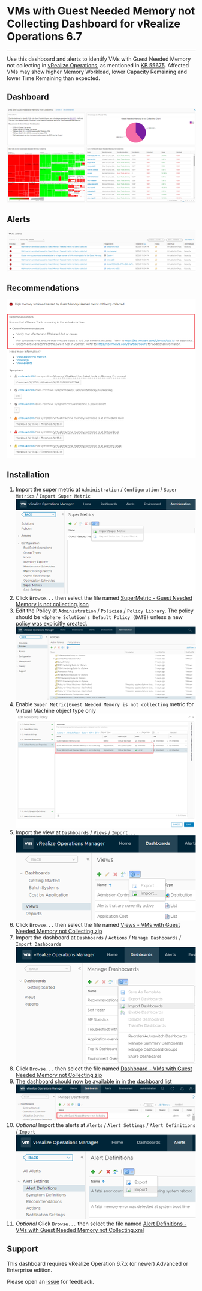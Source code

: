 # VMs with Guest Needed Memory not Collecting Dashboard for vRealize Operations 6.7
---------

Use this dashboard and alerts to identify VMs with Guest Needed Memory not collecting in [vRealize Operations](https://www.vmware.com/products/vrealize-operations.html), as mentioned in [KB 55675](https://kb.vmware.com/s/article/55675).  Affected VMs may show higher Memory Workload, lower Capacity Remaining and lower Time Remaining than expected.

## Dashboard
![Dashboard](https://raw.githubusercontent.com/notoriousbdg/vrops-dashboard-guest_needed_memory/master/Dashboard.png)

## Alerts
![Alerts](https://raw.githubusercontent.com/notoriousbdg/vrops-dashboard-guest_needed_memory/master/Alerts.png)

## Recommendations
![Recommendations](https://raw.githubusercontent.com/notoriousbdg/vrops-dashboard-guest_needed_memory/master/Recommendations.png)

## Installation
1. Import the super metric at `Administration` / `Configuration` / `Super Metrics` / `Import Super Metric`  
![Import View](https://raw.githubusercontent.com/notoriousbdg/vrops-dashboard-guest_needed_memory/master/Import_Super_Metric.png)
2. Click `Browse...` then select the file named [SuperMetric - Guest Needed Memory is not collecting.json](https://github.com/notoriousbdg/vrops-dashboard-guest_needed_memory/raw/master/SuperMetric%20-%20Guest%20Needed%20Memory%20is%20not%20collecting.json)
3. Edit the Policy at `Administration` / `Policies` / `Policy Library`.  The policy should be `vSphere Solution's Default Policy (DATE)` unless a new policy was explicitly created.  
![Policy Library](https://raw.githubusercontent.com/notoriousbdg/vrops-dashboard-guest_needed_memory/master/Policy_Library.png)
4. Enable `Super Metric|Guest Needed Memory is not collecting` metric for Virtual Machine object type only  
![Policy Metrics](https://raw.githubusercontent.com/notoriousbdg/vrops-dashboard-guest_needed_memory/master/Policy_Metrics.png)
5. Import the view at `Dashboards` / `Views` / `Import...`  
![Import View](https://raw.githubusercontent.com/notoriousbdg/vrops-dashboard-guest_needed_memory/master/Import_View.png)
6. Click `Browse...` then select the file named [Views - VMs with Guest Needed Memory not Collecting.zip](https://github.com/notoriousbdg/vrops-dashboard-guest_needed_memory/raw/master/Views%20-%20VMs%20with%20Guest%20Needed%20Memory%20not%20Collecting.zip)
7. Import the dashboard at `Dashboards` / `Actions` / `Manage Dashboards` / `Import Dashboards`  
![Import Dashboard](https://raw.githubusercontent.com/notoriousbdg/vrops-dashboard-guest_needed_memory/master/Import_Dashboard.png)
8. Click `Browse...` then select the file named [Dashboard - VMs with Guest Needed Memory not Collecting.zip](https://github.com/notoriousbdg/vrops-dashboard-guest_needed_memory/raw/master/Dashboard%20-%20VMs%20with%20Guest%20Needed%20Memory%20not%20Collecting.zip)
9. The dashboard should now be available in in the dashboard list  
![Dashboard List](https://raw.githubusercontent.com/notoriousbdg/vrops-dashboard-guest_needed_memory/master/Dashboard_List.png)
10. *Optional* Import the alerts at `Alerts` / `Alert Settings` / `Alert Definitions` / `Import`  
![Import Dashboard](https://raw.githubusercontent.com/notoriousbdg/vrops-dashboard-guest_needed_memory/master/Import_Alert.png)
11. *Optional* Click `Browse...` then select the file named [Alert Definitions - VMs with Guest Needed Memory not Collecting.xml](https://github.com/notoriousbdg/vrops-dashboard-guest_needed_memory/raw/master/Alert%20Definitions%20-%20VMs%20with%20Guest%20Needed%20Memory%20not%20Collecting.xml)

## Support

This dashboard requires vRealize Operation 6.7.x (or newer) Advanced or Enterprise edition.

Please open an [issue](https://github.com/notoriousbdg/vrops-dashboard-guest_needed_memory/issues) for feedback.
